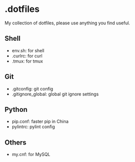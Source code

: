 # .dotfiles

My collection of dotfiles, please use anything you find useful.

## Shell

* env.sh: for shell
* .curlrc: for curl
* .tmux: for tmux

## Git

* .gitconfig: git config
* .gitignore\_global: global git ignore settings

## Python

* pip.conf: faster pip in China
* pylintrc: pylint config

## Others

* my.cnf: for MySQL
